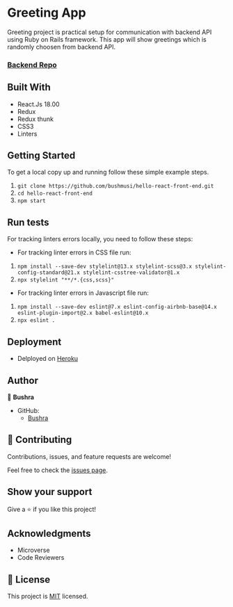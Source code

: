 # Greeting App
Greeting project is practical setup for communication with backend API using Ruby on Rails framework. This app will show greetings which is randomly choosen from backend API.

### [Backend Repo](https://github.com/bushmusi/hello-rails-back-end)


## Built With

- React.Js 18.00
- Redux
- Redux thunk
- CSS3
- Linters

## Getting Started
To get a local copy up and running follow these simple example steps.

1. `git clone https://github.com/bushmusi/hello-react-front-end.git`
2. `cd hello-react-front-end`
3. `npm start`

## Run tests

For tracking linters errors locally, you need to follow these steps:

- For tracking linter errors in CSS file run:

1. `npm install --save-dev stylelint@13.x stylelint-scss@3.x stylelint-config-standard@21.x stylelint-csstree-validator@1.x`
2. `npx stylelint "**/*.{css,scss}"`

- For tracking linter errors in Javascript file run:

1. `npm install --save-dev eslint@7.x eslint-config-airbnb-base@14.x eslint-plugin-import@2.x babel-eslint@10.x`
2. `npx eslint .`

## Deployment

- Delployed on [Heroku](https://heroku.com/)

## Author

👤 **Bushra**

- GitHub:
    - [Bushra](https://www.github.com/bushmusi)

## 🤝 Contributing

Contributions, issues, and feature requests are welcome!

Feel free to check the [issues page](../../issues/).

## Show your support

Give a ⭐️ if you like this project!

## Acknowledgments

- Microverse
- Code Reviewers

## 📝 License

This project is [MIT](./MIT.md) licensed.
